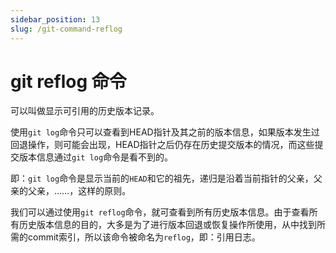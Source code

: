 ```yaml
---
sidebar_position: 13
slug: /git-command-reflog
---
```


# git reflog 命令



可以叫做显示可引用的历史版本记录。

使用`git log`命令只可以查看到HEAD指针及其之前的版本信息，如果版本发生过回退操作，则可能会出现，HEAD指针之后仍存在历史提交版本的情况，而这些提交版本信息通过`git log`命令是看不到的。

即：`git log`命令是显示当前的`HEAD`和它的祖先，递归是沿着当前指针的父亲，父亲的父亲，……，这样的原则。

我们可以通过使用`git reflog`命令，就可查看到所有历史版本信息。由于查看所有历史版本信息的目的，大多是为了进行版本回退或恢复操作所使用，从中找到所需的commit索引，所以该命令被命名为`reflog`，即：引用日志。



